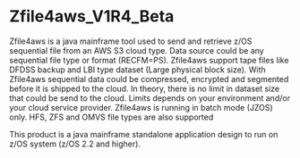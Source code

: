 # Zfile4aws_V1R4_Beta
Zfile4aws is a java mainframe tool used to send and retrieve z/OS sequential file from an AWS S3 cloud type.
Data source could be any sequential file type or format (RECFM=PS).
Zfile4aws support tape files like DFDSS backup and LBI type dataset (Large physical block size).
With Zfile4aws sequential data could be compressed, encrypted and segmented before it is shipped to the cloud.
In theory, there is no limit in dataset size that could be send to the cloud. Limits depends on your environment and/or your cloud service provider.
Zfile4aws is running in batch mode (JZOS) only.
HFS, ZFS and OMVS file types are also supported

This product is a java mainframe standalone application design to run on z/OS system (z/OS 2.2 and higher).
